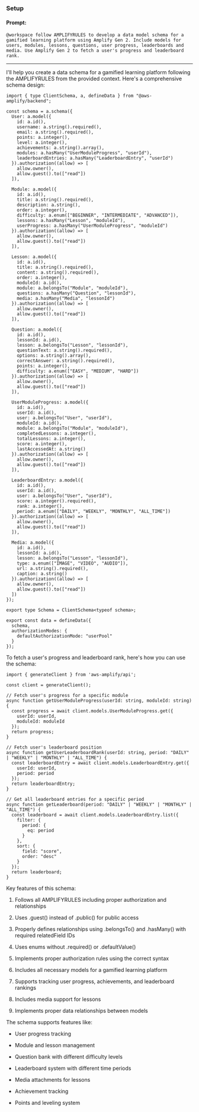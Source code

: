 ### Setup

#### Prompt:

```
@workspace follow AMPLIFYRULES to develop a data model schema for a gamified learning platform using Amplify Gen 2. Include models for users, modules, lessons, questions, user progress, leaderboards and media. Use Amplify Gen 2 to fetch a user's progress and leaderboard rank.
```

---

I'll help you create a data schema for a gamified learning platform following the AMPLIFYRULES from the provided context. Here's a comprehensive schema design:

```
import { type ClientSchema, a, defineData } from "@aws-amplify/backend";

const schema = a.schema({
  User: a.model({
    id: a.id(),
    username: a.string().required(),
    email: a.string().required(),
    points: a.integer(),
    level: a.integer(),
    achievements: a.string().array(),
    modules: a.hasMany("UserModuleProgress", "userId"),
    leaderboardEntries: a.hasMany("LeaderboardEntry", "userId")
  }).authorization((allow) => [
    allow.owner(),
    allow.guest().to(["read"])
  ]),

  Module: a.model({
    id: a.id(),
    title: a.string().required(),
    description: a.string(),
    order: a.integer(),
    difficulty: a.enum(["BEGINNER", "INTERMEDIATE", "ADVANCED"]),
    lessons: a.hasMany("Lesson", "moduleId"),
    userProgress: a.hasMany("UserModuleProgress", "moduleId")
  }).authorization((allow) => [
    allow.owner(),
    allow.guest().to(["read"])
  ]),

  Lesson: a.model({
    id: a.id(),
    title: a.string().required(),
    content: a.string().required(),
    order: a.integer(),
    moduleId: a.id(),
    module: a.belongsTo("Module", "moduleId"),
    questions: a.hasMany("Question", "lessonId"),
    media: a.hasMany("Media", "lessonId")
  }).authorization((allow) => [
    allow.owner(),
    allow.guest().to(["read"])
  ]),

  Question: a.model({
    id: a.id(),
    lessonId: a.id(),
    lesson: a.belongsTo("Lesson", "lessonId"),
    questionText: a.string().required(),
    options: a.string().array(),
    correctAnswer: a.string().required(),
    points: a.integer(),
    difficulty: a.enum(["EASY", "MEDIUM", "HARD"])
  }).authorization((allow) => [
    allow.owner(),
    allow.guest().to(["read"])
  ]),

  UserModuleProgress: a.model({
    id: a.id(),
    userId: a.id(),
    user: a.belongsTo("User", "userId"),
    moduleId: a.id(),
    module: a.belongsTo("Module", "moduleId"),
    completedLessons: a.integer(),
    totalLessons: a.integer(),
    score: a.integer(),
    lastAccessedAt: a.string()
  }).authorization((allow) => [
    allow.owner(),
    allow.guest().to(["read"])
  ]),

  LeaderboardEntry: a.model({
    id: a.id(),
    userId: a.id(),
    user: a.belongsTo("User", "userId"),
    score: a.integer().required(),
    rank: a.integer(),
    period: a.enum(["DAILY", "WEEKLY", "MONTHLY", "ALL_TIME"])
  }).authorization((allow) => [
    allow.owner(),
    allow.guest().to(["read"])
  ]),

  Media: a.model({
    id: a.id(),
    lessonId: a.id(),
    lesson: a.belongsTo("Lesson", "lessonId"),
    type: a.enum(["IMAGE", "VIDEO", "AUDIO"]),
    url: a.string().required(),
    caption: a.string()
  }).authorization((allow) => [
    allow.owner(),
    allow.guest().to(["read"])
  ])
});

export type Schema = ClientSchema<typeof schema>;

export const data = defineData({
  schema,
  authorizationModes: {
    defaultAuthorizationMode: "userPool"
  }
});
```

To fetch a user's progress and leaderboard rank, here's how you can use the schema:

```
import { generateClient } from 'aws-amplify/api';

const client = generateClient();

// Fetch user's progress for a specific module
async function getUserModuleProgress(userId: string, moduleId: string) {
  const progress = await client.models.UserModuleProgress.get({
    userId: userId,
    moduleId: moduleId
  });
  return progress;
}

// Fetch user's leaderboard position
async function getUserLeaderboardRank(userId: string, period: "DAILY" | "WEEKLY" | "MONTHLY" | "ALL_TIME") {
  const leaderboardEntry = await client.models.LeaderboardEntry.get({
    userId: userId,
    period: period
  });
  return leaderboardEntry;
}

// Get all leaderboard entries for a specific period
async function getLeaderboard(period: "DAILY" | "WEEKLY" | "MONTHLY" | "ALL_TIME") {
  const leaderboard = await client.models.LeaderboardEntry.list({
    filter: {
      period: {
        eq: period
      }
    },
    sort: {
      field: "score",
      order: "desc"
    }
  });
  return leaderboard;
}

```

Key features of this schema:

1. Follows all AMPLIFYRULES including proper authorization and relationships

2. Uses .guest() instead of .public() for public access

3. Properly defines relationships using .belongsTo() and .hasMany() with required relatedField IDs

4. Uses enums without .required() or .defaultValue()

5. Implements proper authorization rules using the correct syntax

6. Includes all necessary models for a gamified learning platform

7. Supports tracking user progress, achievements, and leaderboard rankings

8. Includes media support for lessons

9. Implements proper data relationships between models

The schema supports features like:

- User progress tracking

- Module and lesson management

- Question bank with different difficulty levels

- Leaderboard system with different time periods

- Media attachments for lessons

- Achievement tracking

- Points and leveling system
